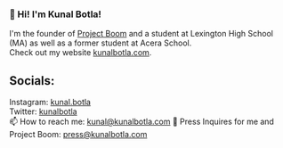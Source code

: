 ### 👋 Hi! I'm Kunal Botla!
I'm the founder of [Project Boom](https://projectboom.org) and a student at Lexington High School (MA) as well as a former student at Acera School.
<br>
Check out my website [kunalbotla.com](https://kunalbotla.com).
## Socials:
Instagram: [kunal.botla](https://www.instagram.com/kunal.botla)
<br>
Twitter: [kunalbotla](https://twitter.com/kunalbotla)
<br>
📫 How to reach me: kunal@kunalbotla.com
📰 Press Inquires for me and Project Boom: press@kunalbotla.com 

<!--
**kunalbotla/kunalbotla** is a ✨ _special_ ✨ repository because its `README.md` (this file) appears on your GitHub profile.

Here are some ideas to get you started:

- 🔭 I’m currently working on ...
- 🌱 I’m currently learning ...
- 👯 I’m looking to collaborate on ...
- 🤔 I’m looking for help with ...
- 💬 Ask me about ...
- 📫 How to reach me: ...
- 😄 Pronouns: ...
- ⚡ Fun fact: ...
-->

